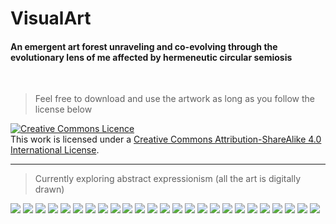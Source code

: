 # VisualArt
#### An emergent art forest unraveling and co-evolving through the evolutionary lens of me affected by hermeneutic circular semiosis

<br>

> Feel free to download and use the artwork as long as you follow the license below

<a rel="license" href="http://creativecommons.org/licenses/by-sa/4.0/"><img alt="Creative Commons Licence" style="border-width:0" src="https://i.creativecommons.org/l/by-sa/4.0/88x31.png" /></a><br />This work is licensed under a <a rel="license" href="http://creativecommons.org/licenses/by-sa/4.0/">Creative Commons Attribution-ShareAlike 4.0 International License</a>.

<hr>

> Currently exploring abstract expressionism (all the art is digitally drawn)

<img src="./wreckoffitzgerald.png" />

<img src="./curve.png" />

<img src="./butterfly.png" />

<img src="./tornado.png" />

<img src="./stripes.png" />

<img src="./tectonic.png" />

<img src="./night.png" />

<img src="./redbrain.png" />

<img src="./colorsynth.png" />

<img src="./greying.png" />

<img src="./velocity.png" />

<img src="./deception.png" />

<img src="./unknown.png" />

<img src="./redrore.png" />

<img src="P001.png" />

<img src="./fire.png" />

<img src="./wavy.png" />

<img src="./primitivity.png" />

<img src="./veritas.png" />

<img src="./fragments.png" />

<img src="./pollockian.png" />

<img src="./C001.png" />

<img src="./aurora.png" />

<img src="./dichotomy.png" />

<img src="./dizzy.png" />


